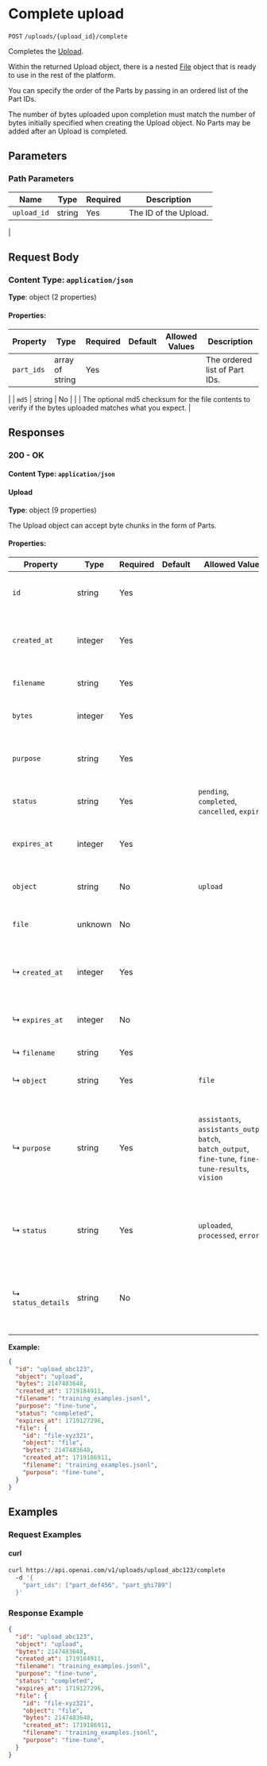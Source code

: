 # Complete upload

`POST` `/uploads/{upload_id}/complete`

Completes the [Upload](/docs/api-reference/uploads/object). 

Within the returned Upload object, there is a nested [File](/docs/api-reference/files/object) object that is ready to use in the rest of the platform.

You can specify the order of the Parts by passing in an ordered list of the Part IDs.

The number of bytes uploaded upon completion must match the number of bytes initially specified when creating the Upload object. No Parts may be added after an Upload is completed.


## Parameters

### Path Parameters

| Name | Type | Required | Description |
| ---- | ---- | -------- | ----------- |
| `upload_id` | string | Yes | The ID of the Upload.
 |

## Request Body

### Content Type: `application/json`

**Type**: object (2 properties)

#### Properties:

| Property | Type | Required | Default | Allowed Values | Description |
| -------- | ---- | -------- | ------- | -------------- | ----------- |
| `part_ids` | array of string | Yes |  |  | The ordered list of Part IDs.
 |
| `md5` | string | No |  |  | The optional md5 checksum for the file contents to verify if the bytes uploaded matches what you expect.
 |
## Responses

### 200 - OK

#### Content Type: `application/json`

#### Upload

**Type**: object (9 properties)

The Upload object can accept byte chunks in the form of Parts.


#### Properties:

| Property | Type | Required | Default | Allowed Values | Description |
| -------- | ---- | -------- | ------- | -------------- | ----------- |
| `id` | string | Yes |  |  | The Upload unique identifier, which can be referenced in API endpoints. |
| `created_at` | integer | Yes |  |  | The Unix timestamp (in seconds) for when the Upload was created. |
| `filename` | string | Yes |  |  | The name of the file to be uploaded. |
| `bytes` | integer | Yes |  |  | The intended number of bytes to be uploaded. |
| `purpose` | string | Yes |  |  | The intended purpose of the file. [Please refer here](/docs/api-reference/files/object#files/object-purpose) for acceptable values. |
| `status` | string | Yes |  | `pending`, `completed`, `cancelled`, `expired` | The status of the Upload. |
| `expires_at` | integer | Yes |  |  | The Unix timestamp (in seconds) for when the Upload will expire. |
| `object` | string | No |  | `upload` | The object type, which is always "upload". |
| `file` | unknown | No |  |  | The ready File object after the Upload is completed. |
|   ↳ `created_at` | integer | Yes |  |  | The Unix timestamp (in seconds) for when the file was created. |
|   ↳ `expires_at` | integer | No |  |  | The Unix timestamp (in seconds) for when the file will expire. |
|   ↳ `filename` | string | Yes |  |  | The name of the file. |
|   ↳ `object` | string | Yes |  | `file` | The object type, which is always `file`. |
|   ↳ `purpose` | string | Yes |  | `assistants`, `assistants_output`, `batch`, `batch_output`, `fine-tune`, `fine-tune-results`, `vision` | The intended purpose of the file. Supported values are `assistants`, `assistants_output`, `batch`, `batch_output`, `fine-tune`, `fine-tune-results` and `vision`. |
|   ↳ `status` | string | Yes |  | `uploaded`, `processed`, `error` | Deprecated. The current status of the file, which can be either `uploaded`, `processed`, or `error`. |
|   ↳ `status_details` | string | No |  |  | Deprecated. For details on why a fine-tuning training file failed validation, see the `error` field on `fine_tuning.job`. |
**Example:**

```json
{
  "id": "upload_abc123",
  "object": "upload",
  "bytes": 2147483648,
  "created_at": 1719184911,
  "filename": "training_examples.jsonl",
  "purpose": "fine-tune",
  "status": "completed",
  "expires_at": 1719127296,
  "file": {
    "id": "file-xyz321",
    "object": "file",
    "bytes": 2147483648,
    "created_at": 1719186911,
    "filename": "training_examples.jsonl",
    "purpose": "fine-tune",
  }
}

```

## Examples

### Request Examples

#### curl
```bash
curl https://api.openai.com/v1/uploads/upload_abc123/complete
  -d '{
    "part_ids": ["part_def456", "part_ghi789"]
  }'

```

### Response Example

```json
{
  "id": "upload_abc123",
  "object": "upload",
  "bytes": 2147483648,
  "created_at": 1719184911,
  "filename": "training_examples.jsonl",
  "purpose": "fine-tune",
  "status": "completed",
  "expires_at": 1719127296,
  "file": {
    "id": "file-xyz321",
    "object": "file",
    "bytes": 2147483648,
    "created_at": 1719186911,
    "filename": "training_examples.jsonl",
    "purpose": "fine-tune",
  }
}

```

